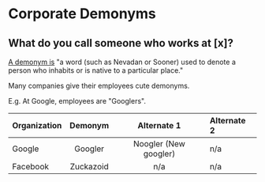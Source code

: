 # Corporate Demonyms

## What do you call someone who works at [x]?

[A demonym is](https://www.merriam-webster.com/dictionary/demonym) "a word (such as Nevadan or Sooner) used to denote a person who inhabits or is native to a particular place."

Many companies give their employees cute demonyms. 

E.g. At Google, employees are "Googlers".

| Organization  | Demonym       | Alternate 1 | Alternate 2 |
| ------------- |:-------------:| :-----:| :----- |
| Google        | Googler       | Noogler (New googler) | n/a
| Facebook | Zuckazoid | n/a | n/a
